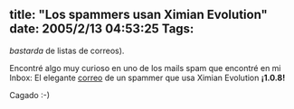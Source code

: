 title: "Los spammers usan Ximian Evolution"
date: 2005/2/13 04:53:25
Tags: 
---
<p><i>bastarda</i> de listas de correos).</p>
<p>Encontré algo muy curioso en uno de los mails spam que encontré en mi Inbox: El elegante <a href="http://www.damog.net/files/pics/ximian-spammer.png"> correo</a> de un spammer que usa Ximian Evolution <b>¡1.0.8!</b></p>
<p>Cagado :-)</p>
<br/><br/>
